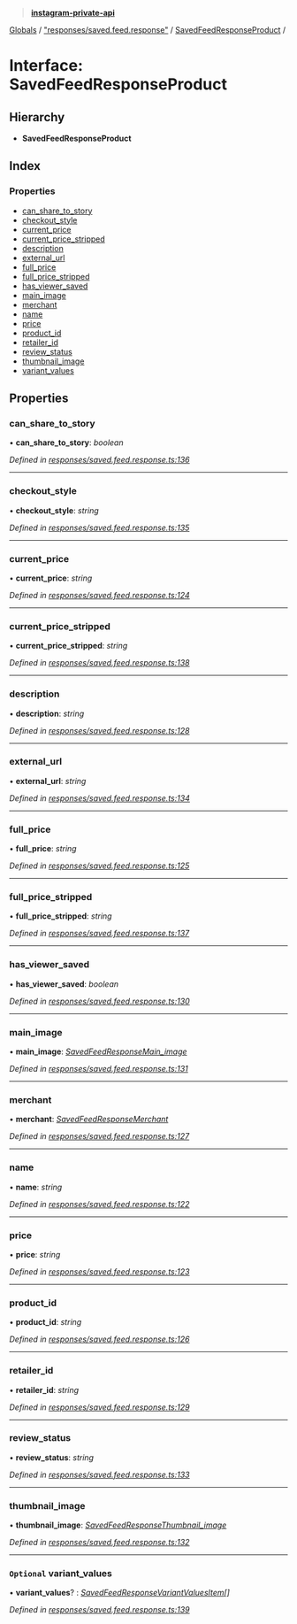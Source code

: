 > **[instagram-private-api](../README.md)**

[Globals](../README.md) / ["responses/saved.feed.response"](../modules/_responses_saved_feed_response_.md) / [SavedFeedResponseProduct](_responses_saved_feed_response_.savedfeedresponseproduct.md) /

# Interface: SavedFeedResponseProduct

## Hierarchy

* **SavedFeedResponseProduct**

## Index

### Properties

* [can_share_to_story](_responses_saved_feed_response_.savedfeedresponseproduct.md#can_share_to_story)
* [checkout_style](_responses_saved_feed_response_.savedfeedresponseproduct.md#checkout_style)
* [current_price](_responses_saved_feed_response_.savedfeedresponseproduct.md#current_price)
* [current_price_stripped](_responses_saved_feed_response_.savedfeedresponseproduct.md#current_price_stripped)
* [description](_responses_saved_feed_response_.savedfeedresponseproduct.md#description)
* [external_url](_responses_saved_feed_response_.savedfeedresponseproduct.md#external_url)
* [full_price](_responses_saved_feed_response_.savedfeedresponseproduct.md#full_price)
* [full_price_stripped](_responses_saved_feed_response_.savedfeedresponseproduct.md#full_price_stripped)
* [has_viewer_saved](_responses_saved_feed_response_.savedfeedresponseproduct.md#has_viewer_saved)
* [main_image](_responses_saved_feed_response_.savedfeedresponseproduct.md#main_image)
* [merchant](_responses_saved_feed_response_.savedfeedresponseproduct.md#merchant)
* [name](_responses_saved_feed_response_.savedfeedresponseproduct.md#name)
* [price](_responses_saved_feed_response_.savedfeedresponseproduct.md#price)
* [product_id](_responses_saved_feed_response_.savedfeedresponseproduct.md#product_id)
* [retailer_id](_responses_saved_feed_response_.savedfeedresponseproduct.md#retailer_id)
* [review_status](_responses_saved_feed_response_.savedfeedresponseproduct.md#review_status)
* [thumbnail_image](_responses_saved_feed_response_.savedfeedresponseproduct.md#thumbnail_image)
* [variant_values](_responses_saved_feed_response_.savedfeedresponseproduct.md#optional-variant_values)

## Properties

###  can_share_to_story

• **can_share_to_story**: *boolean*

*Defined in [responses/saved.feed.response.ts:136](https://github.com/dilame/instagram-private-api/blob/01eb399/src/responses/saved.feed.response.ts#L136)*

___

###  checkout_style

• **checkout_style**: *string*

*Defined in [responses/saved.feed.response.ts:135](https://github.com/dilame/instagram-private-api/blob/01eb399/src/responses/saved.feed.response.ts#L135)*

___

###  current_price

• **current_price**: *string*

*Defined in [responses/saved.feed.response.ts:124](https://github.com/dilame/instagram-private-api/blob/01eb399/src/responses/saved.feed.response.ts#L124)*

___

###  current_price_stripped

• **current_price_stripped**: *string*

*Defined in [responses/saved.feed.response.ts:138](https://github.com/dilame/instagram-private-api/blob/01eb399/src/responses/saved.feed.response.ts#L138)*

___

###  description

• **description**: *string*

*Defined in [responses/saved.feed.response.ts:128](https://github.com/dilame/instagram-private-api/blob/01eb399/src/responses/saved.feed.response.ts#L128)*

___

###  external_url

• **external_url**: *string*

*Defined in [responses/saved.feed.response.ts:134](https://github.com/dilame/instagram-private-api/blob/01eb399/src/responses/saved.feed.response.ts#L134)*

___

###  full_price

• **full_price**: *string*

*Defined in [responses/saved.feed.response.ts:125](https://github.com/dilame/instagram-private-api/blob/01eb399/src/responses/saved.feed.response.ts#L125)*

___

###  full_price_stripped

• **full_price_stripped**: *string*

*Defined in [responses/saved.feed.response.ts:137](https://github.com/dilame/instagram-private-api/blob/01eb399/src/responses/saved.feed.response.ts#L137)*

___

###  has_viewer_saved

• **has_viewer_saved**: *boolean*

*Defined in [responses/saved.feed.response.ts:130](https://github.com/dilame/instagram-private-api/blob/01eb399/src/responses/saved.feed.response.ts#L130)*

___

###  main_image

• **main_image**: *[SavedFeedResponseMain_image](_responses_saved_feed_response_.savedfeedresponsemain_image.md)*

*Defined in [responses/saved.feed.response.ts:131](https://github.com/dilame/instagram-private-api/blob/01eb399/src/responses/saved.feed.response.ts#L131)*

___

###  merchant

• **merchant**: *[SavedFeedResponseMerchant](_responses_saved_feed_response_.savedfeedresponsemerchant.md)*

*Defined in [responses/saved.feed.response.ts:127](https://github.com/dilame/instagram-private-api/blob/01eb399/src/responses/saved.feed.response.ts#L127)*

___

###  name

• **name**: *string*

*Defined in [responses/saved.feed.response.ts:122](https://github.com/dilame/instagram-private-api/blob/01eb399/src/responses/saved.feed.response.ts#L122)*

___

###  price

• **price**: *string*

*Defined in [responses/saved.feed.response.ts:123](https://github.com/dilame/instagram-private-api/blob/01eb399/src/responses/saved.feed.response.ts#L123)*

___

###  product_id

• **product_id**: *string*

*Defined in [responses/saved.feed.response.ts:126](https://github.com/dilame/instagram-private-api/blob/01eb399/src/responses/saved.feed.response.ts#L126)*

___

###  retailer_id

• **retailer_id**: *string*

*Defined in [responses/saved.feed.response.ts:129](https://github.com/dilame/instagram-private-api/blob/01eb399/src/responses/saved.feed.response.ts#L129)*

___

###  review_status

• **review_status**: *string*

*Defined in [responses/saved.feed.response.ts:133](https://github.com/dilame/instagram-private-api/blob/01eb399/src/responses/saved.feed.response.ts#L133)*

___

###  thumbnail_image

• **thumbnail_image**: *[SavedFeedResponseThumbnail_image](_responses_saved_feed_response_.savedfeedresponsethumbnail_image.md)*

*Defined in [responses/saved.feed.response.ts:132](https://github.com/dilame/instagram-private-api/blob/01eb399/src/responses/saved.feed.response.ts#L132)*

___

### `Optional` variant_values

• **variant_values**? : *[SavedFeedResponseVariantValuesItem](_responses_saved_feed_response_.savedfeedresponsevariantvaluesitem.md)[]*

*Defined in [responses/saved.feed.response.ts:139](https://github.com/dilame/instagram-private-api/blob/01eb399/src/responses/saved.feed.response.ts#L139)*